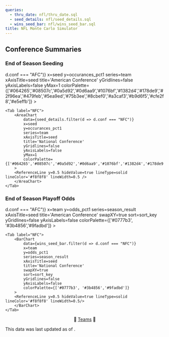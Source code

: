 ```yaml
---
queries:
  - thru_date: nfl/thru_date.sql
  - seed_details: nfl/seed_details.sql
  - wins_seed_bar: nfl/wins_seed_bar.sql
title: NFL Monte Carlo Simulator
---
```


## Conference Summaries

### End of Season Seeding

<Tabs>
    <Tab label="AFC">
        <AreaChart
            data={seed_details.filter(d => d.conf === "AFC")} 
            x=seed
            y=occurances_pct1
            series=team
            xAxisTitle=seed
            title='American Conference'
            yGridlines=false
            yAxisLabels=false
            yMax=1
            colorPalette={['#064265','#08507c','#0a5d92','#0d6aa9','#1076bf','#1382d4','#178de9','#2f96ea','#479feb','#5ea9ed','#75b3ee','#8cbef0','#a3caf3','#b9d6f5','#cfe2f8','#e5effb']}
        >
        <ReferenceLine y=0.5 hideValue=true lineType=solid lineColor='#f8f8f8' lineWidth=0.5 />
        </AreaChart>
    </Tab>

    <Tab label="NFC">
        <AreaChart
            data={seed_details.filter(d => d.conf === "NFC")} 
            x=seed
            y=occurances_pct1
            series=team
            xAxisTitle=seed
            title='National Conference'
            yGridlines=false
            yAxisLabels=false
            yMax=1
            colorPalette={['#064265','#08507c','#0a5d92','#0d6aa9','#1076bf','#1382d4','#178de9','#2f96ea','#479feb','#5ea9ed','#75b3ee','#8cbef0','#a3caf3','#b9d6f5','#cfe2f8','#e5effb']}
        >
        <ReferenceLine y=0.5 hideValue=true lineType=solid lineColor='#f8f8f8' lineWidth=0.5 />
        </AreaChart>
    </Tab>
</Tabs>

### End of Season Playoff Odds

<Tabs>
    <Tab label="AFC">
        <BarChart
            data={wins_seed_bar.filter(d => d.conf === "AFC")} 
            x=team
            y=odds_pct1
            series=season_result
            xAxisTitle=seed
            title='American Conference'
            swapXY=true
            sort=sort_key
            yGridlines=false
            yAxisLabels=false
            colorPalette={['#0777b3', '#3b4856','#9fadbd']}
        >
        <ReferenceLine y=0.5 hideValue=true lineType=solid lineColor='#f8f8f8' lineWidth=0.5/>
        </BarChart>
    </Tab>

    <Tab label="NFC">
        <BarChart
            data={wins_seed_bar.filter(d => d.conf === "NFC")} 
            x=team
            y=odds_pct1
            series=season_result
            xAxisTitle=seed
            title='National Conference'
            swapXY=true
            sort=sort_key
            yGridlines=false
            yAxisLabels=false
            colorPalette={['#0777b3', '#3b4856','#9fadbd']}
        >
        <ReferenceLine y=0.5 hideValue=true lineType=solid lineColor='#f8f8f8' lineWidth=0.5/>
        </BarChart>
    </Tab>
</Tabs>

<center>

🏈 [Teams](/nfl/teams) 🏈 

 </center>

 <Alert status="info">
This data was last updated as of <Value data={thru_date} column=end_date/>.
</Alert>